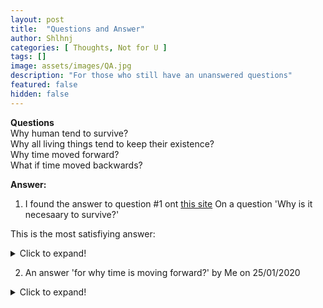 ```yaml
---
layout: post
title:  "Questions and Answer"
author: Shlhnj
categories: [ Thoughts, Not for U ]
tags: []
image: assets/images/QA.jpg
description: "For those who still have an unanswered questions"
featured: false
hidden: false
---
```


**Questions** <br>
Why human tend to survive? <br>
Why all living things tend to keep their existence? <br>
Why time moved forward? <br>
What if time moved backwards? <br>

**Answer:**<br>
1. I found the answer to question #1 ont [this site](https://philosophy.stackexchange.com/questions/15596/why-is-it-necessary-to-survive?newreg=c3f02f22f46c48e28ef6379ba6438177)
On a question 'Why is it necesaary to survive?'

This is the most satisfiying answer: <br>
<details>
  <summary>Click to expand!</summary>
 

I think I am a kind of the "opposite" of you-(grin :)-I am a biologist who in the pursuit of the great questions of Life had to introduce himself to philosophy, so I have my own unique perspective on this question and can understand how you "feel" about it!

If you ask my colleagues they will probably start to mumble things like it is evolution driving Life so it needs to survive to evolve, it is a "natural instinct" or even survival is the purpose of Life but as a man who had "been" in both worlds-philosophy and biology I want to tell you some personal experience-neither the biologists. not the philosophers can answer you arguably good. I think the reason is biologists don't understand philosophy and philosophers-biology. And what is even worse is they sometimes do not want to understand each other! But in order to answer your question-they simple must! This is why you get the attitude you get. If you ask a philosopher he will tell you survival is a matter of choice and start citing existentialism or psychoanalysis or any other "big" school of philosophy and try to defend his or hers perspective behind the names of "great authors" in the respective school. It is how philosophers think! If you ask my colleagues they will think like scientists-they tell you Life is what we observe to be Life! Therefore any facts about Life are facts about our observations. We observe Life trying to survive, therefore survival is a prerequisite of Life. All things alive try to survive-therefore, survival is part of Life! Of course, there are some "exceptions" here and there but even they can be explained in terms of the individual dying for the sake of the group or any other "superorganism" they can observe. Do you agree? And it is here where the "conflict" comes into play and it seems like everybody has their own answer for the question but what they really are doing is like comparing their own "version" of reality to anyone else's? Have you ever been in such a situation?

I have and the way I got out of it was to try to cross-reference what the different experts had in mind when talking about the same thing. I know it sounds easy, but the reality is sometimes understanding what the question is is the most difficult part of finding the answer! As far as survival is concerned I tried to look at the question itself, rather than at philosophy and biology in particular and asked myself the question-Is there a reason Life is actively trying to spread? I know it may not sound like your question at first, but think about it for a second what spreadmay infer? It can be a spread in space which means growth and/or reproduction and a spread in time which may be evolution for the group and survival for the individual. Does now this question bear in mind? Then, why is Life trying to spread?

May be, because it itself is a SELF-sustaining process!(Please, pay attention to the noun self here.)This is the answer Igot a long time ago(actually, it wasn't so long in calendar time, but for me it seemed like it was an eternity ago :). How about it?

Oxidation is a self-sustaining process, especially if the heat produced by the oxidation itself can produce more heat to power the production for even more heat. There is a layman's term for such chemical reaction-it is called fire! Just like fire Life is a self-sustaining process. The difference is Life is self-contained withinits own borders(please, consider the concept of the autopoiesis for more details). Once you start a fire does it want to stop? When will a fire stop-when youwant it to stop or when it had consumed all the available resources? Does a fire stops on "its own will"? Does a fire wantsto stop? What is its desire?

P.S.I hope this helps :)

answeredFeb 24 '17 at 15:55
Yordan Yordanov



Life is compared to fire, because it is self-sustaining process just like it. The big difference, however, is Life keeps the energy it releases withinitself to build more organization with it, while fire releases it in the environment. In short fire simplifies its environment-Life complexifies it. If fire could generate complexity it would be truly alive. But it doesn't. However it displays the answer to the question asked here-it displays "the will" to survive as any self-sustaining process does. If Life is self-sustaining process, then its desire to survive is explained. – Yordan YordanovFeb 26 '17 at 23:11 

</details>



2. An answer 'for why time is moving forward?'
by Me on 25/01/2020 <br>
<details>
  <summary>Click to expand!</summary>
  
Mengapa waktu bergerak ke depan?
Karena waktu, kemanapun geraknya, hasilnya akan tetap sama.
Manusia tumbuh dari bayi menjadi tua karena waktu berjalan ke depan.
Manusia tumbuh dari bayi yang tidak bisa mengingat sesuatu menjadi orang tua yang pikun dan mudah lupa.
Manusia berawal dari ketiadaan menuju ketiadaan.
Sekarang bagaimana jika waktu berjalan mundur?
Manusia akan berbalik dari kematian (ketiadaan) dan menjadi semakin muda menjadi bayi yang setelah itu akan menjadi tiada.
Manusia akan berbalik dari pikun menjadi tidak bisa mengingat.
Bukankah sama saja?
Seorang pelajar yang awalnya tidak tahu, setelah belajar menjadi tahu, keesokan harinya lupa. Bagaimana jika waktu berjalan mundur?<br>
Tinggal dibalik. Pelajar yang sekarang lupa, kemudian jadi tahu, keesokan harinya tidak tahu.
Apa bedanya?
</details>


